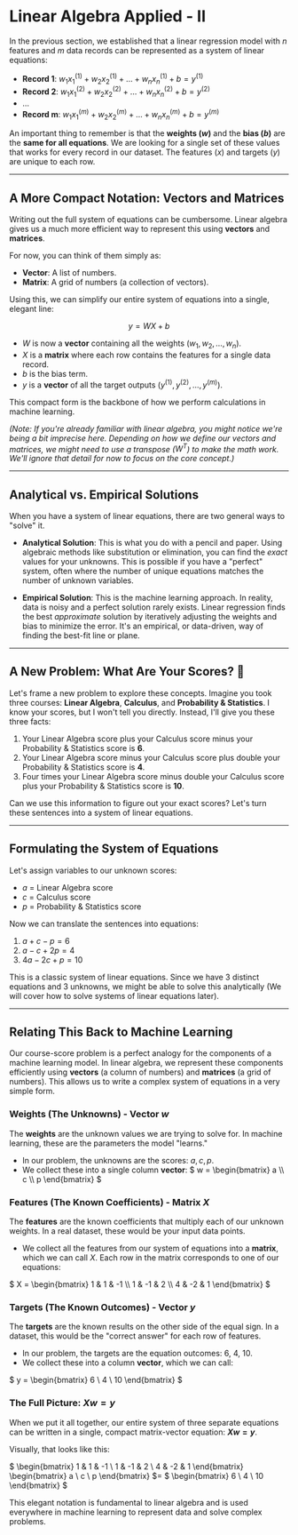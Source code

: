 # Linear Algebra Applied - II 

In the previous section, we established that a linear regression model with $n$ features and $m$ data records can be represented as a system of linear equations:

* **Record 1**: $w_1x_1^{(1)} + w_2x_2^{(1)} + \dots + w_nx_n^{(1)} + b = y^{(1)}$
* **Record 2**: $w_1x_1^{(2)} + w_2x_2^{(2)} + \dots + w_nx_n^{(2)} + b = y^{(2)}$
* ...
* **Record m**: $w_1x_1^{(m)} + w_2x_2^{(m)} + \dots + w_nx_n^{(m)} + b = y^{(m)}$

An important thing to remember is that the **weights ($w$)** and the **bias ($b$)** are the **same for all equations**. We are looking for a single set of these values that works for every record in our dataset. The features ($x$) and targets ($y$) are unique to each row.

---

## A More Compact Notation: Vectors and Matrices

Writing out the full system of equations can be cumbersome. Linear algebra gives us a much more efficient way to represent this using **vectors** and **matrices**.

For now, you can think of them simply as:
* **Vector**: A list of numbers.
* **Matrix**: A grid of numbers (a collection of vectors).

Using this, we can simplify our entire system of equations into a single, elegant line:

$$ y = WX + b $$

* $W$ is now a **vector** containing all the weights ($w_1, w_2, \dots, w_n$).
* $X$ is a **matrix** where each row contains the features for a single data record.
* $b$ is the bias term.
* $y$ is a **vector** of all the target outputs ($y^{(1)}, y^{(2)}, \dots, y^{(m)}$).

This compact form is the backbone of how we perform calculations in machine learning.

*(Note: If you're already familiar with linear algebra, you might notice we're being a bit imprecise here. Depending on how we define our vectors and matrices, we might need to use a transpose ($W^T$) to make the math work. We'll ignore that detail for now to focus on the core concept.)*

--- 

## Analytical vs. Empirical Solutions

When you have a system of linear equations, there are two general ways to "solve" it.

* **Analytical Solution**: This is what you do with a pencil and paper. Using algebraic methods like substitution or elimination, you can find the *exact* values for your unknowns. This is possible if you have a "perfect" system, often where the number of unique equations matches the number of unknown variables.

* **Empirical Solution**: This is the machine learning approach. In reality, data is noisy and a perfect solution rarely exists. Linear regression finds the best *approximate* solution by iteratively adjusting the weights and bias to minimize the error. It's an empirical, or data-driven, way of finding the best-fit line or plane.

---

## A New Problem: What Are Your Scores? 🤔

Let's frame a new problem to explore these concepts. Imagine you took three courses: **Linear Algebra**, **Calculus**, and **Probability & Statistics**. I know your scores, but I won't tell you directly. Instead, I'll give you these three facts:

1.  Your Linear Algebra score plus your Calculus score minus your Probability & Statistics score is **6**.
2.  Your Linear Algebra score minus your Calculus score plus double your Probability & Statistics score is **4**.
3.  Four times your Linear Algebra score minus double your Calculus score plus your Probability & Statistics score is **10**.

Can we use this information to figure out your exact scores? Let's turn these sentences into a system of linear equations.

--- 

## Formulating the System of Equations

Let's assign variables to our unknown scores:
* $a$ = Linear Algebra score
* $c$ = Calculus score
* $p$ = Probability & Statistics score

Now we can translate the sentences into equations:

1.  $a + c - p = 6$
2.  $a - c + 2p = 4$
3.  $4a - 2c + p = 10$

This is a classic system of linear equations. Since we have 3 distinct equations and 3 unknowns, we might be able to solve this analytically (We will cover how to solve systems of linear equations later).

---

## Relating This Back to Machine Learning

Our course-score problem is a perfect analogy for the components of a machine learning model. In linear algebra, we represent these components efficiently using **vectors** (a column of numbers) and **matrices** (a grid of numbers). This allows us to write a complex system of equations in a very simple form.

### Weights (The Unknowns) - Vector $w$

The **weights** are the unknown values we are trying to solve for. In machine learning, these are the parameters the model "learns."

* In our problem, the unknowns are the scores: $a, c, p$.
* We collect these into a single column **vector**:
$`
w = \begin{bmatrix} a \\ c \\ p \end{bmatrix}
`$

### Features (The Known Coefficients) - Matrix $X$

The **features** are the known coefficients that multiply each of our unknown weights. In a real dataset, these would be your input data points.

* We collect all the features from our system of equations into a **matrix**, which we can call $X$. Each row in the matrix corresponds to one of our equations: 

$`
X = \begin{bmatrix}
1 & 1 & -1 \\
1 & -1 & 2 \\
4 & -2 & 1
\end{bmatrix}
`$

### Targets (The Known Outcomes) - Vector $y$

The **targets** are the known results on the other side of the equal sign. In a dataset, this would be the "correct answer" for each row of features.

* In our problem, the targets are the equation outcomes: 6, 4, 10.
* We collect these into a column **vector**, which we can call:  
 
$
y = \begin{bmatrix} 6 \\ 4 \\ 10 \end{bmatrix}
$

### The Full Picture: $Xw = y$

When we put it all together, our entire system of three separate equations can be written in a single, compact matrix-vector equation: **$Xw = y$**.  

Visually, that looks like this:  

$
\begin{bmatrix}
1 & 1 & -1 \\
1 & -1 & 2 \\
4 & -2 & 1
\end{bmatrix}
\begin{bmatrix} a \\ c \\ p \end{bmatrix}
$=
$
\begin{bmatrix} 6 \\ 4 \\ 10 \end{bmatrix}
$ 

This elegant notation is fundamental to linear algebra and is used everywhere in machine learning to represent data and solve complex problems.

